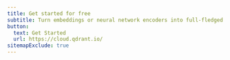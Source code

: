 ```yaml
---
title: Get started for free
subtitle: Turn embeddings or neural network encoders into full-fledged applications for matching, searching, recommending, and more.
button:
  text: Get Started
  url: https://cloud.qdrant.io/
sitemapExclude: true
---
```

